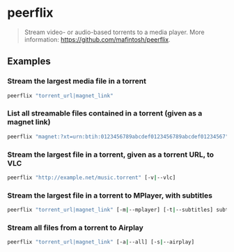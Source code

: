 # peerflix

> Stream video- or audio-based torrents to a media player. More information: <https://github.com/mafintosh/peerflix>.

## Examples

### Stream the largest media file in a torrent

```bash
peerflix "torrent_url|magnet_link"
```

### List all streamable files contained in a torrent (given as a magnet link)

```bash
peerflix "magnet:?xt=urn:btih:0123456789abcdef0123456789abcdef01234567" [-l|--list]
```

### Stream the largest file in a torrent, given as a torrent URL, to VLC

```bash
peerflix "http://example.net/music.torrent" [-v|--vlc]
```

### Stream the largest file in a torrent to MPlayer, with subtitles

```bash
peerflix "torrent_url|magnet_link" [-m|--mplayer] [-t|--subtitles] subtitle-file.srt
```

### Stream all files from a torrent to Airplay

```bash
peerflix "torrent_url|magnet_link" [-a|--all] [-s|--airplay]
```
